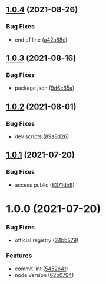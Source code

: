 ## [1.0.4](https://github.com/akijoey/commitlint-config/compare/v1.0.3...v1.0.4) (2021-08-26)


### Bug Fixes

* end of line ([a42a88c](https://github.com/akijoey/commitlint-config/commit/a42a88c2917ada814bb16de03c854f2a05d77bd3))

## [1.0.3](https://github.com/akijoey/commitlint-config/compare/v1.0.2...v1.0.3) (2021-08-16)


### Bug Fixes

* package json ([9d6e65a](https://github.com/akijoey/commitlint-config/commit/9d6e65a75158c139662a5bccaa34220445e84b40))

## [1.0.2](https://github.com/akijoey/commitlint-config/compare/v1.0.1...v1.0.2) (2021-08-01)


### Bug Fixes

* dev scripts ([89a8d26](https://github.com/akijoey/commitlint-config/commit/89a8d26d50b472382100df549353f03019b62570))

## [1.0.1](https://github.com/akijoey/commitlint-config/compare/v1.0.0...v1.0.1) (2021-07-20)


### Bug Fixes

* access public ([8371db9](https://github.com/akijoey/commitlint-config/commit/8371db9ea200dbcdd52613dff3ed30632c00e580))

# 1.0.0 (2021-07-20)


### Bug Fixes

* official registry ([34bb579](https://github.com/akijoey/commitlint-config/commit/34bb579d828aa93cadb8693e174b135c08fa6aad))


### Features

* commit lint ([5452641](https://github.com/akijoey/commitlint-config/commit/545264191ca761c46442d030ea6461543cb20727))
* node version ([62b0794](https://github.com/akijoey/commitlint-config/commit/62b0794fdb20af26d3b871524e40828142df3d3b))
